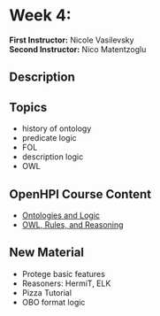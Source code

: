 # Week 4:

**First Instructor:** Nicole Vasilevsky  
**Second Instructor:** Nico Matentzoglu

## Description

## Topics
- history of ontology
- predicate logic
- FOL
- description logic
- OWL
 
## OpenHPI Course Content
- [Ontologies and Logic](https://open.hpi.de/courses/semanticweb2015/items/2oYC9PkLYvxv4InZuBMBVl)
- [OWL, Rules, and Reasoning](https://open.hpi.de/courses/semanticweb2015/items/2oCcvFX4bzhBbNWE6EVpoV)

## New Material
- Protege basic features
- Reasoners: HermiT, ELK
- Pizza Tutorial
- OBO format logic
